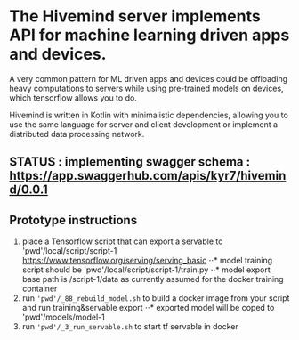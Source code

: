 # The Hivemind server implements API for machine learning driven apps and devices.

A very common pattern for ML driven apps and devices could be offloading heavy computations to servers while using pre-trained models on devices, which tensorflow allows you to do.

Hivemind is written in Kotlin with minimalistic dependencies, allowing you to use the same language for server and client development or implement a distributed data processing network.

## STATUS : implementing swagger schema : https://app.swaggerhub.com/apis/kyr7/hivemind/0.0.1

## Prototype instructions
1. place a Tensorflow script that can export a servable to 'pwd'/local/script/script-1 https://www.tensorflow.org/serving/serving_basic
⋅⋅* model training script should be 'pwd'/local/script/script-1/train.py
⋅⋅* model export base path is /script-1/data as currently assumed for the docker training container
2. run `'pwd'/_88_rebuild_model.sh` to build a docker image from your script and run training&servable export
⋅⋅* exported model will be coped to 'pwd'/models/model-1
3. run `'pwd'/_3_run_servable.sh` to start tf servable in docker
